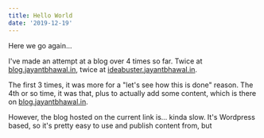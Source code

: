 ```yaml
---
title: Hello World
date: '2019-12-19'
---
```


Here we go again...

I've made an attempt at a blog over 4 times so far. Twice at [blog.jayantbhawal.in](https://blog.jayantbhawal.in),
twice at [ideabuster.jayantbhawal.in](https://ideabuster.jayantbhawal.in).

The first 3 times, it was more for a "let's see how this is done" reason.
The 4th or so time, it was that, plus to actually add some content, which is
there on [blog.jayantbhawal.in](https://blog.jayantbhawal.in).

However, the blog hosted on the current link is... kinda slow. It's Wordpress based, so it's pretty easy to use and
publish content from, but
